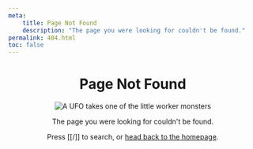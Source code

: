 ```yaml
---
meta:
    title: Page Not Found
    description: "The page you were looking for couldn't be found."
permalink: 404.html
toc: false
---
```


<div style="text-align: center;">

# Page Not Found

![A UFO takes one of the little worker monsters](/assets/images/undraw-taken.svg)

The page you were looking for couldn't be found.

Press [[/]] to search, or [head back to the homepage](/).

</div>
